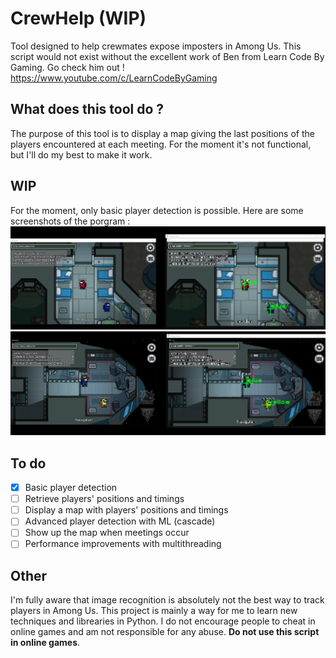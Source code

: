 # CrewHelp (WIP)
Tool designed to help crewmates expose imposters in Among Us.
This script would not exist without the excellent work of Ben from Learn Code By Gaming. Go check him out ! https://www.youtube.com/c/LearnCodeByGaming

## What does this tool do ?
The purpose of this tool is to display a map giving the last positions of the players encountered at each meeting. For the moment it's not functional, but I'll do my best to make it work.

## WIP
For the moment, only basic player detection is possible. Here are some screenshots of the porgram :
![alt text](https://github.com/dorian-bucaille/CrewHelp/blob/main/illustration/demo_medbay.png?raw=true)
![alt text](https://github.com/dorian-bucaille/CrewHelp/blob/main/illustration/demo_nav.png?raw=true)

## To do
- [x] Basic player detection
- [ ] Retrieve players' positions and timings
- [ ] Display a map with players' positions and timings
- [ ] Advanced player detection with ML (cascade)
- [ ] Show up the map when meetings occur
- [ ] Performance improvements with multithreading

## Other
I'm fully aware that image recognition is absolutely not the best way to track players in Among Us. This project is mainly a way for me to learn new techniques and librearies in Python.
I do not encourage people to cheat in online games and am not responsible for any abuse. __Do not use this script in online games__.
